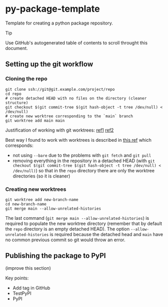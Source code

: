 # py-package-template

Template for creating a python package repository. 

> [!TIP]
> Use GitHub's autogenerated table of contents to scroll throught this document.

## Setting up the git workflow

### Cloning the repo

```
git clone ssh://git@git.example.com/project/repo
cd repo
# create detached HEAD with no files on the directory (cleaner structure)
git checkout $(git commit-tree $(git hash-object -t tree /dev/null) < /dev/null)
# create new worktree corresponding to the `main` branch
git worktree add main main
```

Justification of working with git worktrees: [ref1](https://www.youtube.com/watch?v=2uEqYw-N8uE) [ref2](https://morgan.cugerone.com/blog/how-to-use-git-worktree-and-in-a-clean-way/)

Best way I found to work with worktrees is described in [this ref](https://stackoverflow.com/questions/54367011/git-bare-repositories-worktrees-and-tracking-branches) 
which corresponds:
* not using `--bare` due to the problems with `git fetch` and `git pull`
* removing everything in the repository in a detached HEAD (with `git checkout $(git commit-tree $(git hash-object -t tree /dev/null) < /dev/null)`) so that in the `repo` directory there are only the worktree directories (so it is cleaner)

### Creating new worktrees

```
git worktree add new-branch-name
cd new-branch-name
git merge main --allow-unrelated-histories
```

The last command (`git merge main --allow-unrelated-histories`) is required to populate the new worktree directory (remember that by default the `repo` directory is an empty detached HEAD). 
The option `--allow-unrelated-histories` is required because the detached head and `main` have no common previous commit so git would throw an error. 

## Publishing the package to PyPI

(improve this section)

Key points:
* Add tag in GitHub
* TestPyPI
* PyPI
